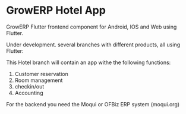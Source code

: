 # GrowERP Hotel App

GrowERP Flutter frontend component for Android, IOS and Web using Flutter.

Under development.
several branches with different products, all using Flutter:

This Hotel branch will contain an app withe the following functions:

1. Customer reservation
2. Room management
3. checkin/out
4. Accounting

For the backend you need the Moqui or OFBiz ERP system (moqui.org) 
